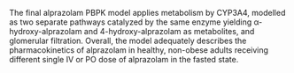 The final alprazolam PBPK model applies metabolism by CYP3A4, modelled as two separate pathways catalyzed by the same enzyme yielding α-hydroxy-alprazolam and 4-hydroxy-alprazolam as metabolites, and glomerular filtration. Overall, the model adequately describes the pharmacokinetics of alprazolam in healthy, non-obese adults receiving different single IV or PO dose of alprazolam in the fasted state.



